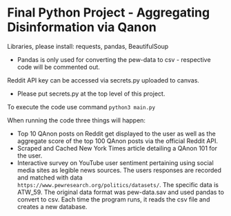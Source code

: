 # Final Python Project - Aggregating Disinformation via Qanon 

Libraries, please install: requests, pandas, BeautifulSoup
* Pandas is only used for converting the pew-data to csv - respective code will be commented out.

Reddit API key can be accessed via secrets.py uploaded to canvas. 
* Please put secrets.py at the top level of this project. 

To execute the code use command `python3 main.py`

When running the code three things will happen:
* Top 10 QAnon posts on Reddit get displayed to the user as well as the aggregate score of the top 100 QAnon posts via the official Reddit API. 
* Scraped and Cached New York Times article detailing a QAnon 101 for the user. 
* Interactive survey on YouTube user sentiment pertaining using social media sites as legible news sources. The users responses are recorded and matched with data `https://www.pewresearch.org/politics/datasets/`. The specific data is ATW_59. The original data format was pew-data.sav and used pandas to convert to csv. Each time the program runs, it reads the csv file and creates a new database. 